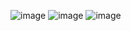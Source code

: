 ![image](https://user-images.githubusercontent.com/36649115/52769181-667c9380-2fe4-11e9-9ae2-6a2e108b489b.png)
![image](https://user-images.githubusercontent.com/36649115/52769556-747ee400-2fe5-11e9-915f-bac38cb7173a.png)
![image](https://user-images.githubusercontent.com/36649115/52769573-82346980-2fe5-11e9-83c9-f0270bbbe102.png)
